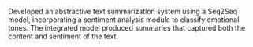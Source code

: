 Developed an abstractive text summarization system using a Seq2Seq model, incorporating a sentiment analysis module to classify emotional tones. The integrated model produced summaries that captured both the content and sentiment of the text.
